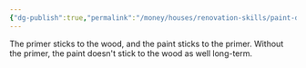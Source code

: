 ```yaml
---
{"dg-publish":true,"permalink":"/money/houses/renovation-skills/paint-doors/","tags":["oakmore"],"created":"Jun 03, 2023, 11:18 AM","updated":""}
---
```



The primer sticks to the wood, and the paint sticks to the primer. Without the primer, the paint doesn't stick to the wood as well long-term. 